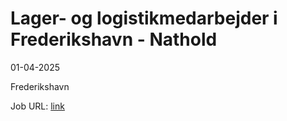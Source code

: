 # Lager- og logistikmedarbejder i Frederikshavn - Nathold
01-04-2025



Frederikshavn

Job URL: [link](https://www.jobindex.dk/jobannonce/r13085104/lager-og-logistikmedarbejder-i-frederikshavn-nathold)


